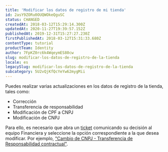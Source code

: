 ```yaml
---
title: 'Modificar los datos de registro de mi tienda'
id: 2asY9ZORu0OUQWOkeQguSC
status: CHANGED
createdAt: 2018-03-12T15:29:14.300Z
updatedAt: 2020-11-27T19:39:57.152Z
publishedAt: 2019-12-31T15:27:27.230Z
firstPublishedAt: 2018-03-12T15:31:33.680Z
contentType: tutorial
productTeam: Identity
author: 7FpKZ0rc6k4WqeymES80cw
slug: modificar-los-datos-de-registro-de-la-tienda
locale: es
legacySlug: modificar-los-datos-de-registro-de-la-tienda
subcategory: 5U2vQjKfQcYeYw62mygMii
---
```


Puedes realizar varias actualizaciones en los datos de registro de la tienda, tales como:
- Corrección
- Transferencia de responsabilidad
- Modificación de CPF a CNPJ
- Modificación de CNPJ
 
Para ello, es necesario que abra un [ticket](https://support.vtex.com/hc/es-419/requests/new) comunicando su decisión al equipo Financiera y seleccione la opción correspondiente a la que desea modificar. Por ejemplo, ["Cambio de CNPJ - Transferencia de Responsabilidad contractual"](https://help.vtex.com/es/tutorial/como-fazer-a-alteracao-do-meu-cnpj--22MTpJQGocA48sMQyUwMGq).
